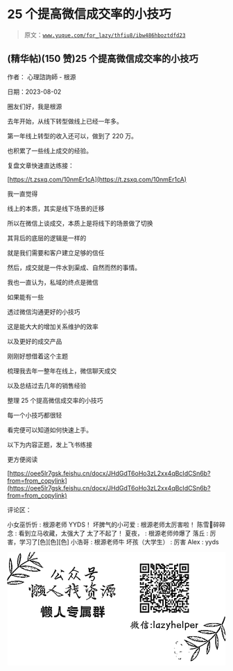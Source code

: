 # 25 个提高微信成交率的小技巧

> 原文：[`www.yuque.com/for_lazy/thfiu8/ibw486hboztdfd23`](https://www.yuque.com/for_lazy/thfiu8/ibw486hboztdfd23)



## (精华帖)(150 赞)25 个提高微信成交率的小技巧 

作者： 心理諮詢師 - 根源 

日期：2023-08-02 

圈友们好，我是根源 

去年开始，从线下转型做线上已经一年多。 

第一年线上转型的收入还可以，做到了 220 万。 

也积累了一些线上成交的经验。 

复盘文章快速直达练接： 

[https://t.zsxq.com/10nmEr1cA](https://t.zsxq.com/10nmEr1cA) 

我一直觉得 

线上的本质，其实是线下场景的迁移 

所以在微信上谈成交，本质上是将线下的场景做了切换 

其背后的底层的逻辑是一样的 

就是我们需要和客户建立足够的信任 

然后，成交就是一件水到渠成、自然而然的事情。 

我也一直认为，私域的终点是微信 

如果能有一些 

透过微信沟通更好的小技巧 

这是能大大的增加关系维护的效率 

以及更好的成交产品 

刚刚好想借着这个主题 

梳理我去年一整年在线上，微信聊天成交 

以及总结过去几年的销售经验 

整理 25 个提高微信成交率的小技巧 

每一个小技巧都很轻 

看完便可以知道如何快速上手。 

以下为内容正题，发上飞书练接 

更方便阅读 

[https://oee5lr7gsk.feishu.cn/docx/JHdGdT6oHo3zL2xx4qBcIdCSn6b?from=from_copylink](https://oee5lr7gsk.feishu.cn/docx/JHdGdT6oHo3zL2xx4qBcIdCSn6b?from=from_copylink) 

评论区： 

小女巫忻忻 : 根源老师 YYDS！ 坏脾气的小可爱 : 根源老师太厉害啦！ 陈雪🦉碎碎念 : 看到立马收藏，太强大了 太了不起了！ 夏夜， : 根源老师帅爆了 落丘 : 厉害，学习了[色][色][色] 小浩哥 : 根源老师牛 坏孩（大学生） : 厉害 Alex : yyds 

![](img/894d30a529e7c37bcd3392323c99941c.png)  